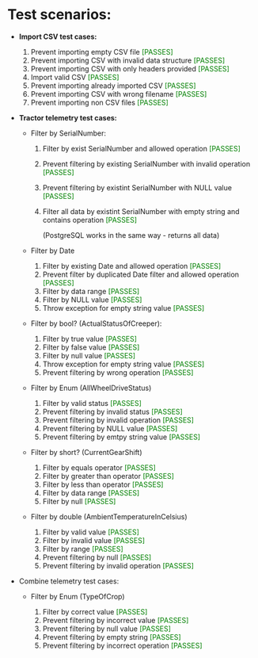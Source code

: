 # Test scenarios:

- **Import CSV test cases:**

  1. Prevent importing empty CSV file <span style="color: green;">[PASSES]</span>
  2. Prevent importing CSV with invalid data structure <span style="color: green;">[PASSES]</span>
  3. Prevent importing CSV with only headers provided <span style="color: green;">[PASSES]</span>
  4. Import valid CSV <span style="color: green;">[PASSES]</span>
  5. Prevent importing already imported CSV <span style="color: green;">[PASSES]</span>
  6. Prevent importing CSV with wrong filename <span style="color: green;">[PASSES]</span>
  7. Prevent importing non CSV files <span style="color: green;">[PASSES]</span>

- **Tractor telemetry test cases:**

  - Filter by SerialNumber:

    1. Filter by exist SerialNumber and allowed operation <span style="color: green;">[PASSES]</span>
    2. Prevent filtering by existing SerialNumber with invalid operation <span style="color: green;">[PASSES]</span>
    3. Prevent filtering by existint SerialNumber with NULL value <span style="color: green;">[PASSES]</span>
    4. Filter all data by existint SerialNumber with empty string and contains operation <span style="color: green;">[PASSES]</span>

       (PostgreSQL works in the same way - returns all data)

  - Filter by Date

    1. Filter by existing Date and allowed operation <span style="color: green;">[PASSES]</span>
    2. Prevent filter by duplicated Date filter and allowed operation <span style="color: green;">[PASSES]</span>
    3. Filter by data range <span style="color: green;">[PASSES]</span>
    4. Filter by NULL value <span style="color: green;">[PASSES]</span>
    5. Throw exception for empty string value <span style="color: green;">[PASSES]</span>

  - Filter by bool? (ActualStatusOfCreeper):

    1. Filter by true value <span style="color: green;">[PASSES]</span>
    2. Filter by false value <span style="color: green;">[PASSES]</span>
    3. Filter by null value <span style="color: green;">[PASSES]</span>
    4. Throw exception for empty string value <span style="color: green;">[PASSES]</span>
    5. Prevent filtering by wrong operation <span style="color: green;">[PASSES]</span>

  - Filter by Enum (AllWheelDriveStatus)

    1. Filter by valid status <span style="color: green;">[PASSES]</span>
    2. Prevent filtering by invalid status <span style="color: green;">[PASSES]</span>
    3. Prevent filtering by invalid operation <span style="color: green;">[PASSES]</span>
    4. Prevent filtering by NULL value <span style="color: green;">[PASSES]</span>
    5. Prevent filtering by emtpy string value <span style="color: green;">[PASSES]</span>

  - Filter by short? (CurrentGearShift)

    1. Filter by equals operator <span style="color: green;">[PASSES]</span>
    2. Filter by greater than operator <span style="color: green;">[PASSES]</span>
    3. Filter by less than operator <span style="color: green;">[PASSES]</span>
    4. Filter by data range <span style="color: green;">[PASSES]</span>
    5. Filter by null <span style="color: green;">[PASSES]</span>

  - Filter by double (AmbientTemperatureInCelsius)

    1. Filter by valid value <span style="color: green;">[PASSES]</span>
    2. Filter by invalid value <span style="color: green;">[PASSES]</span>
    3. Filter by range <span style="color: green;">[PASSES]</span>
    4. Prevent filtering by null <span style="color: green;">[PASSES]</span>
    5. Prevent filtering by invalid operation <span style="color: green;">[PASSES]</span>

- Combine telemetry test cases:

  - Filter by Enum (TypeOfCrop)

    1. Filter by correct value <span style="color: green;">[PASSES]</span>
    2. Prevent filtering by incorrect value <span style="color: green;">[PASSES]</span>
    3. Prevent filtering by null value <span style="color: green;">[PASSES]</span>
    4. Prevent filtering by empty string <span style="color: green;">[PASSES]</span>
    5. Prevent filtering by incorrect operation <span style="color: green;">[PASSES]</span>
